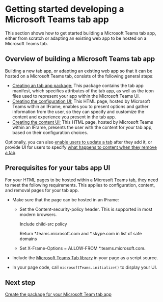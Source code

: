 ﻿# Getting started developing a Microsoft Teams tab app

This section shows how to get started building a Microsoft Teams tab app, either from scratch or adapting an existing web app to be hosted on a Microsoft Teams tab.

## Overview of building a Microsoft Teams tab app

Building a new tab app, or adapting an existing web app so that it can be hosted on a Microsoft Teams tab, consists of the following general steps:

*  [Creating an tab app package:]() This package contains the tab app manifest, which specifies attributes of the tab app, as well as the icon files used to represent your app within the Microsoft Teams UI.
*  [Creating the configuration UI:]() This HTML page, hosted by Microsoft Teams within an IFrame, enables you to present options and gather information from the user, so they can specify and customize the content and experience you present in the tab app.
*  [Creating the content UI:]() This HTML page, hosted by Microsoft Teams within an IFrame, presents the user with the content for your tab app, based on their configuration choices.

Optionally, you can also [enable users to update a tab](updateremovetab.md#updating-an-existing-tab-instance) after they add it, or provide UI for users to specify [what happens to content when they remove a tab](updateremovetab.md#removing-a-tab).


## Prerequisites for your tabs app UI

For your HTML pages to be hosted within a Microsoft Teams tab, they need to meet the following requirements. This applies to configuration, content, and removal pages for your tab app.

* Make sure that the page can be hosted in an IFrame:
	
	* Set the Content-security-policy header. This is supported in most modern browsers.
		
		Include child-src policy

		Return *.teams.microsoft.com  and *.skype.com in list of safe domains
	* Set X-Frame-Options = ALLOW-FROM *.teams.microsoft.com.

* Include the [Microsoft Teams Tab library](https://teamspacewusprodms.blob.core.windows.net/tabframework/0.2/MicrosoftTeams.js) in your page as a script source.
* In your page code, call ```microsoftTeams.initialize()``` to display your UI.


## Next step

[Create the package for your Microsoft Team tab app](createtabpackage.md)


